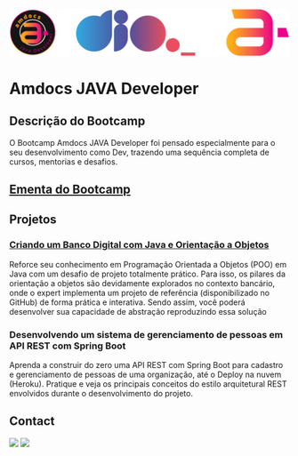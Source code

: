<img alt="logo Bootcamp Cognizant Java Developer" src="https://github.com/joaomhernandes/DIO_Activities/blob/main/Assets/AmdocsJavaDeveloper.svg" style="width: 100%, height: auto, margin-left: auto, margin-left: auto" />

# Amdocs JAVA Developer

## Descrição do Bootcamp

O Bootcamp Amdocs JAVA Developer foi pensado especialmente para o seu desenvolvimento como Dev, trazendo uma sequência completa de cursos, mentorias e desafios.

## [Ementa do Bootcamp](https://github.com/joaomhernandes/DIO_Activities/blob/main/Assets/ementaAmdocsJavaDeveloper.md)

## Projetos

### [Criando um Banco Digital com Java e Orientação a Objetos](https://github.com/joaomhernandes/DIO_Activities/tree/main/CognizantJavaDeveloper/BancoDigital)

Reforce seu conhecimento em Programação Orientada a Objetos (POO) em Java com um desafio de projeto totalmente prático. Para isso, os pilares da orientação a objetos são devidamente explorados no contexto bancário, onde o expert implementa um projeto de referência (disponibilizado no GitHub) de forma prática e interativa. Sendo assim, você poderá desenvolver sua capacidade de abstração reproduzindo essa solução

### Desenvolvendo um sistema de gerenciamento de pessoas em API REST com Spring Boot

Aprenda a construir do zero uma API REST com Spring Boot para cadastro e gerenciamento de pessoas de uma organização, até o Deploy na nuvem (Heroku). Pratique e veja os principais conceitos do estilo arquitetural REST envolvidos durante o desenvolvimento do projeto.


## Contact

<a href="https://www.linkedin.com/in/joão-maurício-hernandes-carrenho/" target="_blank"><img src="https://img.shields.io/badge/-LinkedIn-%230077B5?style=for-the-badge&logo=linkedin&logoColor=white" target="_blank"></a> <a href="https://github.com/joaomhernandes" target="_blank"><img src="https://img.shields.io/github/followers/joaomhernandes?label=Joaomhernandes&style=for-the-badge" target="_blank"></a> 